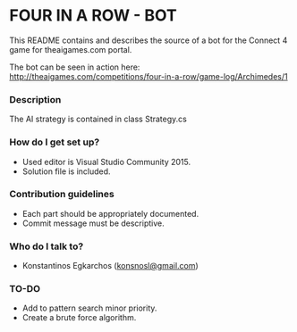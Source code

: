 # FOUR IN A ROW - BOT #

This README contains and describes the source of a bot for the Connect 4 game for theaigames.com portal.

The bot can be seen in action here: http://theaigames.com/competitions/four-in-a-row/game-log/Archimedes/1

### Description ###

The AI strategy is contained in class Strategy.cs

### How do I get set up? ###

* Used editor is Visual Studio Community 2015.
* Solution file is included.

### Contribution guidelines ###

* Each part should be appropriately documented.
* Commit message must be descriptive.

### Who do I talk to? ###

* Konstantinos Egkarchos (konsnosl@gmail.com)

### TO-DO ###
* Add to pattern search minor priority.
* Create a brute force algorithm.